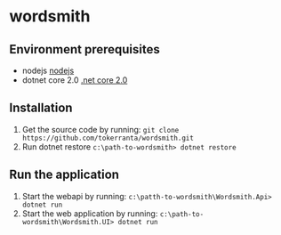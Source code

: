 # wordsmith
## Environment prerequisites
* nodejs [nodejs](https://nodejs.org/en/)
* dotnet core 2.0 [.net core 2.0](https://www.microsoft.com/net/core#windowscmd)

## Installation
1. Get the source code by running:
`git clone https://github.com/tokerranta/wordsmith.git`
2. Run dotnet restore
`c:\path-to-wordsmith> dotnet restore`

## Run the application
1. Start the webapi by running:
`c:\patth-to-wordsmith\Wordsmith.Api> dotnet run`
2. Start the web application by running:
`c:\path-to-wordsmith\Wordsmith.UI> dotnet run`
